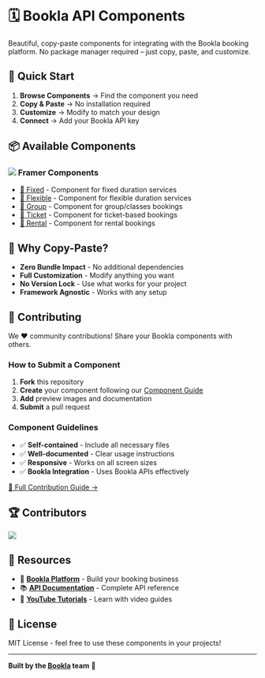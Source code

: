 # 🗓️ Bookla API Components

Beautiful, copy-paste components for integrating with the Bookla booking platform. No package manager required – just copy, paste, and customize.

## 🚀 Quick Start

1. **Browse Components** → Find the component you need
2. **Copy & Paste** → No installation required
3. **Customize** → Modify to match your design
4. **Connect** → Add your Bookla API key

## 📦 Available Components

### <img src="https://avatars.githubusercontent.com/u/42876?s=16&v=4" /> Framer Components
- [📅 Fixed](./components/framer/fixed) - Component for fixed duration services
- [📅 Flexible](./components/framer/flexible) - Component for flexible duration services
- [📅 Group](./components/framer/group) - Component for group/classes bookings
- [📅 Ticket](./components/framer/ticket) - Component for ticket-based bookings
- [📅 Rental](./components/framer/rental) - Component for rental bookings

## 🎯 Why Copy-Paste?

- **Zero Bundle Impact** - No additional dependencies
- **Full Customization** - Modify anything you want
- **No Version Lock** - Use what works for your project
- **Framework Agnostic** - Works with any setup

## 🤝 Contributing

We ❤️ community contributions! Share your Bookla components with others.

### How to Submit a Component

1. **Fork** this repository
2. **Create** your component following our [Component Guide](./docs/contribution-guide.md)
3. **Add** preview images and documentation
4. **Submit** a pull request

### Component Guidelines

- ✅ **Self-contained** - Include all necessary files
- ✅ **Well-documented** - Clear usage instructions
- ✅ **Responsive** - Works on all screen sizes
- ✅ **Bookla Integration** - Uses Bookla APIs effectively

[📖 Full Contribution Guide →](./CONTRIBUTING.md)

## 🏆 Contributors

<a href="https://github.com/bookla/components/graphs/contributors">
  <img src="https://contrib.rocks/image?repo=bookla-app/booking-components" />
</a>

## 🔗 Resources

- 📖 **[Bookla Platform](https://bookla.com)** - Build your booking business
- 📚 **[API Documentation](https://docs.bookla.com)** - Complete API reference
- 🎥 **[YouTube Tutorials](https://www.youtube.com/@bookla_com)** - Learn with video guides

## 📄 License

MIT License - feel free to use these components in your projects!

---

**Built by the [Bookla](https://bookla.com) team** 🚀